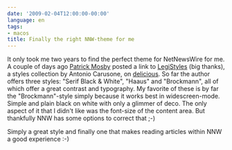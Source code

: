 ```yaml
---
date: '2009-02-04T12:00:00-00:00'
language: en
tags:
- macos
title: Finally the right NNW-theme for me
---
```



<img src="http://zerokspot.com/uploads/snapshots/brockmann-style-20090204-221943.png" class="postthumb left" alt="" />It only took me two years to find the perfect theme for NetNewsWire for me. A couple of days ago [Patrick Mosby](http://friendfeed.com/halbtuerke) posted a link to [LegiStyles](http://www.legistyles.com/) (big thanks), a styles collection by Antonio Carusone, on [delicious](http://delicious.com/url/1378a44951d867472d6555813cbf23e2). So far the author offers three styles: "Serif Black & White", "Haaus" and "Brockmann", all of which offer a great contrast and typography. My favorite of these is by far the "Brockmann"-style simply because it works best in widescreen-mode. Simple and plain black on white with only a glimmer of deco. The only aspect of it that I didn't like was the font-size of the content area. But thankfully NNW has some options to correct that ;-) 

Simply a great style and finally one that makes reading articles within NNW a good experience :-)
